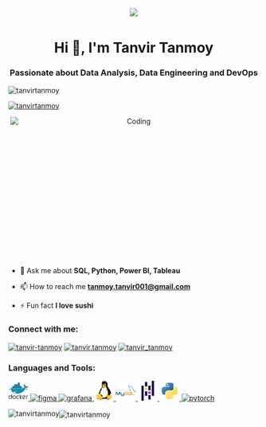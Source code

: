 <h1 align="center"><img src="https://th.bing.com/th/id/R.79397c9959948c605bb80482542ef08f?rik=ZtHgntcH3KNXKQ&riu=http%3a%2f%2fwww.arabnews.com%2fsites%2fdefault%2ffiles%2f2018%2f11%2f11%2f1365101-921132596.gif&ehk=zbYnAvizEuhZkHcUXmzstiMt8cYk6%2f8SzCmNTHucuEo%3d&risl=&pid=ImgRaw&r=0" width="400"></h1>

<h1 align="center">Hi 👋, I'm Tanvir Tanmoy</h1>
<h3 align="center">Passionate about Data Analysis, Data Engineering and DevOps</h3>
<p align="left"> <img src="https://komarev.com/ghpvc/?username=tanvirtanmoy&label=Profile%20views&color=0e75b6&style=flat" alt="tanvirtanmoy" /> </p>
<p align="left"> <a href="https://github.com/ryo-ma/github-profile-trophy"><img src="https://github-profile-trophy.vercel.app/?username=tanvirtanmoy" alt="tanvirtanmoy" /></a> </p>

<div style="text-align: center;">
    <img src="https://media.licdn.com/dms/image/C4D12AQEeKAn9dPLbhw/article-cover_image-shrink_720_1280/0/1616667695311?e=1723680000&v=beta&t=ZQSuHYLDoPPwtT0JROSME1zakb_QDbcfPN-OrO9MED8" alt="Coding" img align="right" height ="300" width="500">
</div>

- 💬 Ask me about **SQL, Python, Power BI, Tableau**

- 📫 How to reach me **tanmoy.tanvir001@gmail.com**

- ⚡ Fun fact **I love sushi**

<h3 align="left">Connect with me:</h3>
<p align="left">
<a href="https://linkedin.com/in/tanvir-tanmoy" target="blank"><img align="center" src="https://raw.githubusercontent.com/rahuldkjain/github-profile-readme-generator/master/src/images/icons/Social/linked-in-alt.svg" alt="tanvir-tanmoy" height="30" width="40" /></a>
<a href="https://instagram.com/tanvir.tanmoy" target="blank"><img align="center" src="https://raw.githubusercontent.com/rahuldkjain/github-profile-readme-generator/master/src/images/icons/Social/instagram.svg" alt="tanvir.tanmoy" height="30" width="40" /></a>
<a href="https://www.leetcode.com/tanvir_tanmoy" target="blank"><img align="center" src="https://raw.githubusercontent.com/rahuldkjain/github-profile-readme-generator/master/src/images/icons/Social/leet-code.svg" alt="tanvir_tanmoy" height="30" width="40" /></a>
</p>

<h3 align="left">Languages and Tools:</h3>
<p align="left"> <a href="https://www.docker.com/" target="_blank" rel="noreferrer"> <img src="https://raw.githubusercontent.com/devicons/devicon/master/icons/docker/docker-original-wordmark.svg" alt="docker" width="40" height="40"/> </a> <a href="https://www.figma.com/" target="_blank" rel="noreferrer"> <img src="https://www.vectorlogo.zone/logos/figma/figma-icon.svg" alt="figma" width="40" height="40"/> </a> <a href="https://grafana.com" target="_blank" rel="noreferrer"> <img src="https://www.vectorlogo.zone/logos/grafana/grafana-icon.svg" alt="grafana" width="40" height="40"/> </a> <a href="https://www.linux.org/" target="_blank" rel="noreferrer"> <img src="https://raw.githubusercontent.com/devicons/devicon/master/icons/linux/linux-original.svg" alt="linux" width="40" height="40"/> </a> <a href="https://www.mysql.com/" target="_blank" rel="noreferrer"> <img src="https://raw.githubusercontent.com/devicons/devicon/master/icons/mysql/mysql-original-wordmark.svg" alt="mysql" width="40" height="40"/> </a> <a href="https://pandas.pydata.org/" target="_blank" rel="noreferrer"> <img src="https://raw.githubusercontent.com/devicons/devicon/2ae2a900d2f041da66e950e4d48052658d850630/icons/pandas/pandas-original.svg" alt="pandas" width="40" height="40"/> </a> <a href="https://www.python.org" target="_blank" rel="noreferrer"> <img src="https://raw.githubusercontent.com/devicons/devicon/master/icons/python/python-original.svg" alt="python" width="40" height="40"/> </a> <a href="https://pytorch.org/" target="_blank" rel="noreferrer"> <img src="https://www.vectorlogo.zone/logos/pytorch/pytorch-icon.svg" alt="pytorch" width="40" height="40"/> </a> </p>

<p><img align="left" src="https://github-readme-stats.vercel.app/api/top-langs?username=tanvirtanmoy&show_icons=true&locale=en&layout=compact" alt="tanvirtanmoy" /></p>

<!-- <p>&nbsp;<img align="center" src="https://github-readme-stats.vercel.app/api?username=tanvirtanmoy&show_icons=true&locale=en" alt="tanvirtanmoy" /></p> -->

<p><img align="center" src="https://github-readme-streak-stats.herokuapp.com/?user=tanvirtanmoy&" alt="tanvirtanmoy" /></p>
